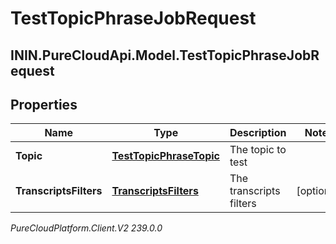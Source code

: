 # TestTopicPhraseJobRequest

## ININ.PureCloudApi.Model.TestTopicPhraseJobRequest

## Properties

|Name | Type | Description | Notes|
|------------ | ------------- | ------------- | -------------|
| **Topic** | [**TestTopicPhraseTopic**](TestTopicPhraseTopic) | The topic to test | |
| **TranscriptsFilters** | [**TranscriptsFilters**](TranscriptsFilters) | The transcripts filters | [optional] |



_PureCloudPlatform.Client.V2 239.0.0_
